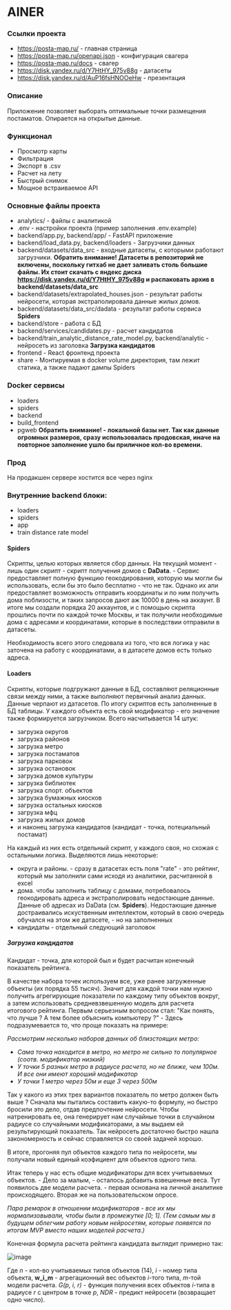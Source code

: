 # AINER
### Ссылки проекта
- https://posta-map.ru/ - главная страница
- https://posta-map.ru/openapi.json - конфигурация свагера
- https://posta-map.ru/docs - свагер
- https://disk.yandex.ru/d/Y7HtHY_975v88g - датасеты
- https://disk.yandex.ru/d/AuP16fsHNOOeHw - презентация

### Описание
Приложение позволяет выборать оптимальные точки размещения постаматов.
Опирается на открытые данные.
### Функционал
- Просмотр карты
- Фильтрация
- Экспорт в .csv
- Расчет на лету
- Быстрый снимок
- Мощное встраиваемое API 
### Основные файлы проекта
- analytics/ - файлы с аналитикой
- .env - настройки проекта (пример заполнения .env.example)
- backend/app.py, backend/app/ - FastAPI приложение
- backend/load_data.py, backend/loaders - Загрузчики данных
- backend/datasets/data_src - входные датасеты, с которыми работают загрузчики. 
**Обратить внимание! Датасеты в репозиторий не включены, 
поскольку гитхаб не дает заливать столь большие файлы.
Их стоит скачать с яндекс диска https://disk.yandex.ru/d/Y7HtHY_975v88g и распаковать архив в backend/datasets/data_src**
- backend/datasets/extrapolated_houses.json - результат работы нейросети, которая экстраполировала данные жилых домов.
- backend/datasets/data_src/dadata - результат работы сервиса **Spiders**
- backend/store - работа с БД
- backend/services/candidates.py - расчет кандидатов
- backend/train_analytic_distance_rate_model.py, backend/analytic - нейросеть из заголовка **Загрузка кандидатов**
- frontend - React фронтенд проекта
- share - Монтируемая в docker volume директория, там лежит статика, а также падают дампы Spiders

### Docker сервисы
- loaders 
- spiders
- backend
- build_frontend
- pgweb
**Обратить внимание! - локальной базы нет. Так как данные огромных размеров, 
сразу использовалась продовская, иначе на повторное заполнение ушло бы приличное кол-во времени.**


### Прод
На продакшен сервере хостится все через nginx



### Внутренние backend блоки:
- loaders
- spiders
- app
- train distance rate model
#### Spiders
Скрипты, целью которых является сбор данных. На текущий момент - лишь один скрипт - скрипт получения домов с **DaData**. - Сервис предоставляет полную функцию геокодирования, которую мы могли бы использовать, если бы это было бесплатно - что не так. Однако их апи предоставляет возможность отправить координаты и по ним получить дома поблизости, и таких запросов дают аж 10000 в день на аккаунт. В итоге мы создали порядка 20 аккаунтов, и с помощью скрипта  прошлись почти по каждой точке Москвы, и так получили необходимые дома с адресами и координатами, которые в последствии отправили в датасеты.

Необходимость всего этого следовала из того, что вся логика у нас заточена на работу с координатами, а в датасете домов есть только адреса.

#### Loaders
Скрипты, которые подгружают данные в БД, составляют реляционные связи между ними, а также выполняют первичный анализ данных. Данные черпают из датасетов.
По итогу скриптов есть заполненные в БД таблицы. У каждого объекта есть свой модификатор - его значение также формируется загрузчиком.
Всего насчитывается 14 штук:
- загрузка округов
- загрузка районов
- загрузка метро
- загрузка постаматов
- загрузка парковок
- загрузка остановок
- загрузка домов культуры
- загрузка библиотек
- загрузка спорт. объектов
- загрузка бумажных киосков
- загрузка остальных киосков
- загрузка мфц
- загрузка жилых домов
- и наконец загрузка кандидатов (кандидат - точка, потециальный постамат)

На каждый из них есть отдельный скрипт, у каждого своя, но схожая с остальными логика. Выделяются лишь некоторые:
- округа и районы. - сразу в датасетах есть поля "rate" - это рейтинг, который мы заполнили сами исходя из аналитики, расчитанной в excel
- дома. чтобы заполнить таблицу с домами, потребовалось геокодировать адреса и экстраполировать недостающие данные. Данные об адресах из DaData (см. **Spiders**). Недостающие данные достраивались искуственным интеллектом, который в свою очередь обучался на этом же датасете, - но на заполненных
- кандидаты - отдельный следующий заголовок
##### Загрузка кандидатов
Кандидат - точка, для которой был и будет расчитан конечный показатель рейтинга.

В качестве набора точек используем все, уже ранее загруженные объекты (их порядка 55 тысяч).
Значит для каждой точки нам нужно получить агрегирующие показатели по каждому типу объектов вокруг, а затем использовать средневзвешенную модель для расчета итогового рейтинга. 
Первым серьезным вопросом стал: "Как понять, что лучше ? А тем более объяснить компьютеру ?" - Здесь подразумевается то, что проще показать на примере:

*Рассмотрим несколько наборов данных об близстоящих метро:*
- *Сама точка находится в метро, но метро не сильно то популярное (соотв. модификатор низкий)*
- *У точки 5 разных метро в радиусе расчета, но не ближе, чем 100м. И все они имеют хороший модификатор*
- *У точки 1 метро через 50м и еще 3 через 500м*

Так у какого из этих трех вариантов показатель по метро должен быть выше ? 
Сначала мы пытались составить какую-то формулу, но быстро бросили это дело, отдав предпочтение нейросети.
Чтобы натренировать ее, она генерирует нам случайные точки в случайном радиусе со случайными модификаторами, а мы выдаем
ей результирующий показатель.
Так нейросеть достаточно быстро нашла закономерность и сейчас справляется со своей задачей хорошо.

В итоге, прогоняя пул объектов каждого типа по нейросети, мы получали новый единый коэфициент для объектов одного типа.

Итак теперь у нас есть общие модификаторы для всех учитываемых объектов. - Дело за малым, - осталось добавить взвешенные веса.
Тут появилось две модели расчета. - первая основана на личной аналитике происходящего. Вторая же на пользовательском опросе.

*Пара ремарок в отношении модификаторов - все их мы нормализовывали, чтобы были в промежутке [0; 1]. 
(Тем самым мы в будущем облегчим работу новым нейросетям, 
которые появятся по итогам MVP вместо наших моделей расчета.)*

Конечная формула расчета рейтинга кандидата выглядит примерно так:

![image](https://user-images.githubusercontent.com/43259853/200184797-00cb02a4-cc0d-4c6b-b375-3b3d3758b872.png)

Где *n* - кол-во учитываемых типов объектов (14), *i* - номер типа объекта, 
**w_i_m** - агрегационный вес объектов *i*-того типа, *m*-той модели расчета. *G(p, i, r)* - функция получения всех объектов *i*-типа 
в радиусе *r* с центром в точке *p*, *NDR* - предикт нейросети (возвращает одно число).



